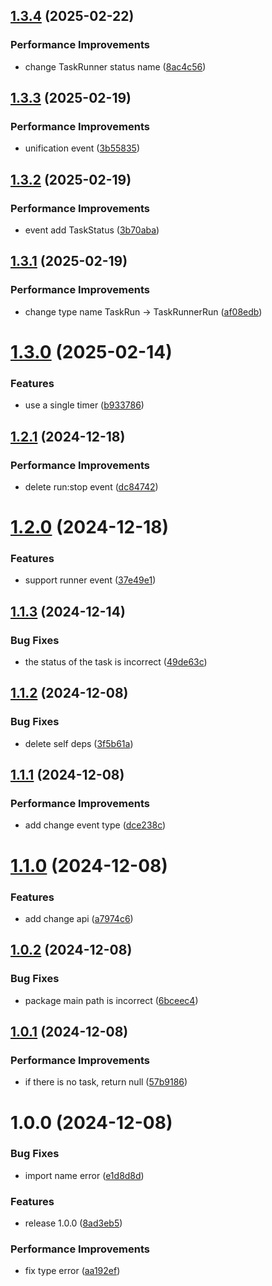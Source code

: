 ## [1.3.4](https://github.com/molvqingtai/task/compare/v1.3.3...v1.3.4) (2025-02-22)


### Performance Improvements

* change TaskRunner status name ([8ac4c56](https://github.com/molvqingtai/task/commit/8ac4c56577cee1f8c0e3326517160727a953e05f))

## [1.3.3](https://github.com/molvqingtai/task/compare/v1.3.2...v1.3.3) (2025-02-19)


### Performance Improvements

* unification event ([3b55835](https://github.com/molvqingtai/task/commit/3b558359d0abfe22b57d99038e26f9694820c7a8))

## [1.3.2](https://github.com/molvqingtai/task/compare/v1.3.1...v1.3.2) (2025-02-19)


### Performance Improvements

* event add TaskStatus ([3b70aba](https://github.com/molvqingtai/task/commit/3b70abaa86e7a35ac606422b263bc0066f5a091b))

## [1.3.1](https://github.com/molvqingtai/task/compare/v1.3.0...v1.3.1) (2025-02-19)


### Performance Improvements

* change type name TaskRun -> TaskRunnerRun ([af08edb](https://github.com/molvqingtai/task/commit/af08edb55b87749158d88f2c47f973fa65ddb962))

# [1.3.0](https://github.com/molvqingtai/task/compare/v1.2.1...v1.3.0) (2025-02-14)


### Features

* use a single timer ([b933786](https://github.com/molvqingtai/task/commit/b933786880dd7a84d52244fb8321cc3ebe01caf6))

## [1.2.1](https://github.com/molvqingtai/task/compare/v1.2.0...v1.2.1) (2024-12-18)


### Performance Improvements

* delete run:stop event ([dc84742](https://github.com/molvqingtai/task/commit/dc84742b789a97e242cd4c434a31c47266270a5b))

# [1.2.0](https://github.com/molvqingtai/task/compare/v1.1.3...v1.2.0) (2024-12-18)


### Features

* support runner event ([37e49e1](https://github.com/molvqingtai/task/commit/37e49e12b4cc835fe64350a965c81c3a4e0d3c69))

## [1.1.3](https://github.com/molvqingtai/task/compare/v1.1.2...v1.1.3) (2024-12-14)


### Bug Fixes

* the status of the task is incorrect ([49de63c](https://github.com/molvqingtai/task/commit/49de63c878046f398ed69c20accb8a4933e73924))

## [1.1.2](https://github.com/molvqingtai/task/compare/v1.1.1...v1.1.2) (2024-12-08)


### Bug Fixes

* delete self deps ([3f5b61a](https://github.com/molvqingtai/task/commit/3f5b61af29c97331075a9f30c6c4c1bbc5c19116))

## [1.1.1](https://github.com/molvqingtai/task/compare/v1.1.0...v1.1.1) (2024-12-08)


### Performance Improvements

* add change event type ([dce238c](https://github.com/molvqingtai/task/commit/dce238cd071aef4836fc7a9f5a08d948d9db648d))

# [1.1.0](https://github.com/molvqingtai/task/compare/v1.0.2...v1.1.0) (2024-12-08)


### Features

* add change api ([a7974c6](https://github.com/molvqingtai/task/commit/a7974c6b42b95e8713d181fe547df1fc97f280c8))

## [1.0.2](https://github.com/molvqingtai/task/compare/v1.0.1...v1.0.2) (2024-12-08)


### Bug Fixes

* package main path is incorrect ([6bceec4](https://github.com/molvqingtai/task/commit/6bceec42897c81f2198173276a7bc15bdeb6517f))

## [1.0.1](https://github.com/molvqingtai/task/compare/v1.0.0...v1.0.1) (2024-12-08)


### Performance Improvements

* if there is no task, return null ([57b9186](https://github.com/molvqingtai/task/commit/57b9186844fd29d6b4b942f1aefe71ea810d116e))

# 1.0.0 (2024-12-08)


### Bug Fixes

* import name error ([e1d8d8d](https://github.com/molvqingtai/task/commit/e1d8d8d1960872dbf6191777432ec38f8558b1d4))


### Features

* release 1.0.0 ([8ad3eb5](https://github.com/molvqingtai/task/commit/8ad3eb52b542225cfb4490b584bd76dd5787ae9f))


### Performance Improvements

* fix type error ([aa192ef](https://github.com/molvqingtai/task/commit/aa192efa6a0d65cecdc32d447349f67c50abe1cd))
